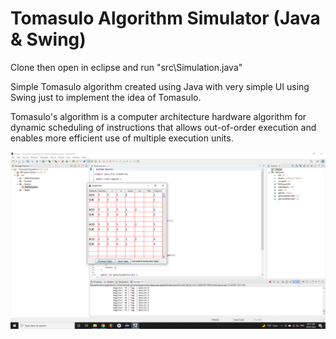 # Tomasulo Algorithm Simulator (Java & Swing)

Clone then open in eclipse and run "src\Simulation.java"

Simple Tomasulo algorithm created using Java with very simple UI using Swing just to implement the idea of Tomasulo.

Tomasulo's algorithm is a computer architecture hardware algorithm for dynamic scheduling of instructions that allows out-of-order execution and enables more efficient use of multiple execution units.

![Screenshot](https://github.com/danielashrafk/tomasulo-simulator/blob/main/src/Tomasulo.png)
